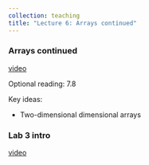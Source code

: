 ```yaml
---
collection: teaching
title: "Lecture 6: Arrays continued"
---
```


### Arrays continued
[video](https://youtu.be/CjYSiNl9HcA)

Optional reading: 7.8

Key ideas:
* Two-dimensional dimensional arrays

### Lab 3 intro
[video](https://youtu.be/X51AIS2xAIU)
